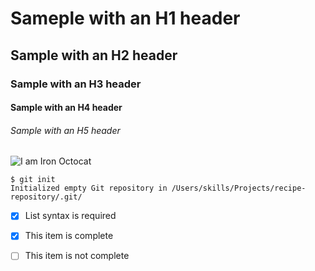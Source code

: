 # Sameple with an H1 header
## Sample with an H2 header
### Sample with an H3 header
#### Sample with an H4 header
###### Sample with an H5 header

![I am Iron Octocat](https://cameronmcefee.com/img/work/the-octocat/ironcat.jpg)

```
$ git init
Initialized empty Git repository in /Users/skills/Projects/recipe-repository/.git/
```
- [x] List syntax is required
- [x] This item is complete
- [ ] This item is not complete

